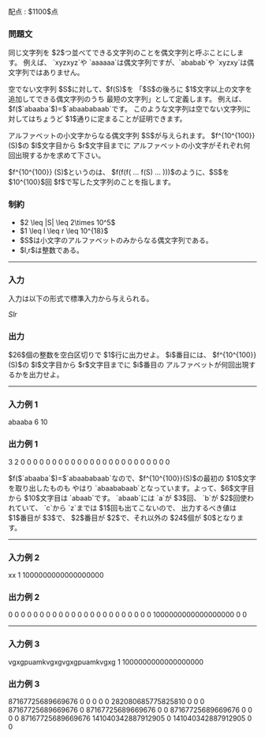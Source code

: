 
<div>

<span>

<span>

<p>
配点 : $1100$点
</p>

<div>

<section>

### **問題文**

<p>
同じ文字列を $2$つ並べてできる文字列のことを偶文字列と呼ぶことにします。
例えば、 `xyzxyz`や `aaaaaa`は偶文字列ですが、`ababab`や `xyzxy`は偶文字列ではありません。
</p>

<p>
空でない文字列 $S$に対して、$f(S)$を 「$S$の後ろに $1$文字以上の文字を追加してできる偶文字列のうち
最短の文字列」として定義します。
例えば、 $f($`abaaba`$)=$`abaababaab`です。
このような文字列は空でない文字列に対してはちょうど $1$通りに定まることが証明できます。
</p>

<p>
アルファベットの小文字からなる偶文字列 $S$が与えられます。
 $f^{10^{100}} (S)$の $l$文字目から $r$文字目までに
アルファベットの小文字がそれぞれ何回出現するかを求めて下さい。
</p>

<p>
$f^{10^{100}} (S)$というのは、 $f(f(f( ... f(S) ... )))$のように、$S$を $10^{100}$回
 $f$で写した文字列のことを指します。
</p>

</section>

</div>

<div>

<section>

### **制約**

<ul>

<li>
$2 \leq |S| \leq 2\times 10^5$
</li>

<li>
$1 \leq l \leq r \leq 10^{18}$
</li>

<li>
$S$は小文字のアルファベットのみからなる偶文字列である。
</li>

<li>
$l,r$は整数である。
</li>

</ul>

</section>

</div>

---

<div>

<div>

<section>

### **入力**

<p>
入力は以下の形式で標準入力から与えられる。
</p>

<div>

$S$$l$$r$
</div>

</section>

</div>

<div>

<section>

### **出力**

<p>
$26$個の整数を空白区切りで $1$行に出力せよ。
$i$番目には、
$f^{10^{100}}(S)$の $l$文字目から $r$文字目までに $i$番目の
アルファベットが何回出現するかを出力せよ。
</p>

</section>

</div>

</div>

---

<div>

<section>

### **入力例 1**

<div>

abaaba
6 10

</div>

</section>

</div>

<div>

<section>

### **出力例 1**

<div>

3 2 0 0 0 0 0 0 0 0 0 0 0 0 0 0 0 0 0 0 0 0 0 0 0 0

</div>

<p>
$f($`abaaba`$)=$`abaababaab`なので、$f^{10^{100}}(S)$の最初の $10$文字を取り出したものも
やはり `abaababaab`となっています。よって、$6$文字目から $10$文字目は `abaab`です。
`abaab`には `a`が $3$回、 `b`が $2$回使われていて、 `c`から `z`までは $1$回も出てこないので、
出力するべき値は $1$番目が $3$で、 $2$番目が $2$で、それ以外の $24$個が $0$となります。
</p>

</section>

</div>

---

<div>

<section>

### **入力例 2**

<div>

xx
1 1000000000000000000

</div>

</section>

</div>

<div>

<section>

### **出力例 2**

<div>

0 0 0 0 0 0 0 0 0 0 0 0 0 0 0 0 0 0 0 0 0 0 0 1000000000000000000 0 0

</div>

</section>

</div>

---

<div>

<section>

### **入力例 3**

<div>

vgxgpuamkvgxgvgxgpuamkvgxg
1 1000000000000000000

</div>

</section>

</div>

<div>

<section>

### **出力例 3**

<div>

87167725689669676 0 0 0 0 0 282080685775825810 0 0 0 87167725689669676 0 87167725689669676 0 0 87167725689669676 0 0 0 0 87167725689669676 141040342887912905 0 141040342887912905 0 0

</div>

</section>

</div>

</span>

</span>

</div>

